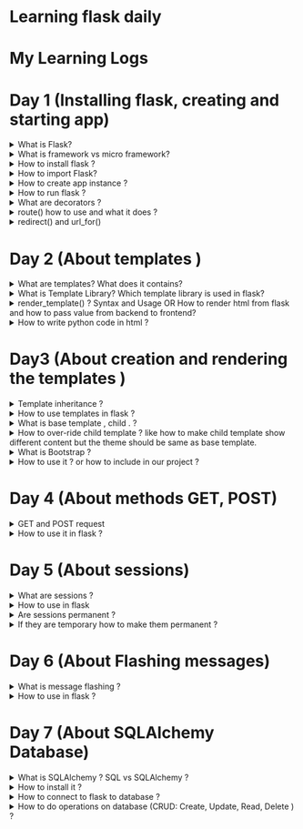 # Learning flask daily

# My Learning Logs

# Day 1 (Installing flask, creating and starting app)
<details>
<summary> What is Flask? </summary>
Its a python micro-framework to develop web application.
</details>

<details>
<summary> What is framework vs micro framework?</summary>

<b>Web Framework</b> - Collection of libraries and modules, so a developer doesnt need to worry about low-level details like thread management, protocol etc

<b>Micro Framework</b> - Mimimalistic version of full fledged framework. But flask has extentions to parts where there are limitations.

</details>

<details>
<summary> How to install flask ? </summary>
Create virtualenvironment - why? to manage package dependencies

`# virtualenv venv`

Activate the virtual environment

`# source venv/bin/activate`

Install flask

`#pip3 install flask`

</details>

<details>
<summary> How to import Flask? </summary>

Add this line to the beginning of .py file

`from flask import Flask`

</details>

<details>
<summary> How to create app instance ? </summary>

After import flask we can create app instance 

`app = flask(__name__)`

</details>

<details>
<summary> How to run flask ? </summary>

Just like how we run normal python files

`python3 filename.py`

</details>

<details>
<summary> What are decorators ?</summary>
In python, decorators are function that take function as argument and returns another function.

Example

```
from flask import Flask

app = Flask(__name__)

@app.route("/")
def home():
    return "This is home page"

if __name__ == "__main__":
    app.run(debug=True)
```

</details>

<details>
<summary> route() how to use and what it does ? </summary>

`route()` is a decorator in flask. 

<b>How to use it :</b>

```
@app.route("/")
def home():
    return "Home page"
```

<b>What it does:</b>

Adds endpoint to app object
</details>


<details>
<summary> redirect() and url_for() </summary>

`redirect()` : Flask function to redirect the users to specified URL 

`url_for()` : Flask function, for creating a URL to prevent the overhead of having to change URLs throughout the application.

<b>Usage</b>

```
@app.route("/not_allowed")
def not_allowed():
    return "<h1> This page is restricted for normal user</h1>"

@app.route("/admin")
def admin():
    return redirect(url_for("not_allowed"))
```
</details>

# Day 2 (About templates )

<details>
<summary> What are templates? What does it contains? </summary>

`templates` is a directory, which contains static files like HTML. CSS and JS files will be under static folder 

And it also contains placeholders for dynamic values( for eg: using jinja expression to get values from flask to html files)

</details>

<details>
<summary> What is Template Library? Which template library is used in flask? </summary>

</details>

<details>
<summary> render_template() ? Syntax and Usage OR How to render html from flask and how to pass value from backend to frontend? </summary>

`render_template()` - function which renders frontend files(HTML, CSS) to user's web browser. 

```
from flask import Flask, render_template

app = Flask(__name__)

@app.route("/")
def home():
    return render_template("templates/index.html")

@app.route("/<usr>")
def user(usr):
    return render_template("templates/display.html", content=usr, msg="Hello")
```

</details>

<details>
<summary> How to write python code in html ?</summary>

We use <b>Jinja expressions</b> to write kindaa python code in templates/*.html files

<b>Example</b> 

display.html

```
<html>
<head> 
    <title> Displays your name </title>
</head>
<body>
    {% for x in range(10) %}
        <p> {{msg}} {{usr}}
    {% endfor %}
</body>
</html>
```
</details>


# Day3 (About creation and rendering the templates )

<details> 
<summary> Template inheritance ?  </summary>

Templates are like, writing a blueprint.
Rather than typing all the contents again and again, we are only typing the changed contents and inheriting the contents that is common across the web pages

</details>

<details> 
<summary> How to use templates in flask ? </summary>

<b>Creation of templates</b>
Under `templates` directory we can create templates in flask. for example base.html etc so child pages can inherit base.html

</details>

<details> 
<summary>What is base template , child . ? </summary>

Base template = like a master file, how entire website/webpages should look like. Purpose if for website uniformity (like theme in vague terms)

Child - webpages that inherit from the base template

base.html -> index.html
</details>


<details> 
<summary>How to over-ride child template ? like how to make child template show different content but the theme
should be same as base template. </summary>

<b>in base.html</b>
```
<title> {% block title %}{% endblock %} </title>

<body>
{% block content %}{% endblock %}  
</body>
```
	
<b>in child.html</b>

```	
{% extends "base.html" %}
{% block title %}Welcome to child page {% endblock %}
{% block content%}

<h1>This is child!</h1>

{% endblock %} 
```
	
</details>


<details> 
<summary> What is Bootstrap ? </summary>

For styling, kind of advanced version of CSS
</details>

<details> 
<summary> How to use it ? or how to include in our project ? </summary>

</details>

# Day 4 (About methods GET, POST)
<details> 
<summary> GET and POST request </summary>

</details>
 
<details> 
<summary> How to use it in flask ? </summary>

<b>Import the package(request)</b> 

from flask import request

<b>Usage:</b>

Say this is the html file

<b>login.html</b>

```
<form action="#" method="POST">
	<p>Username</p> 
		<input type="text" name="nm">
	<p>Password</p>
		<input type="password" name="ps">
	<input type="submit" value="Login">	
	
</form>
```

<b>in day4.py</b> 

```
from flask import request

@app.route("/login")
def login():
	if request.method == "POST":
		username = request.form["nm"]
		password = request.form["ps"]
		return f"{username} {password}"
```
</details>

# Day 5 (About sessions)

<details> 
<summary> What are sessions ? </summary>

Kind of Data structure to hold temporary values. In python, session is a dictonary.

</details>


<details> 
<summary> How to use in flask </summary>
	1. importing session 
	
	`from flask import session`

	2. Adding a secret key 
	
	`app.secret_key = "some complex key"`
		
	rem: session is a dictonary. 
	
	3. Add a key to session dictonary and assign the value given by the user
	
	`session["username_key"] = request.form["nm"]`
	
	4. pass it to different routes

</details>


<details> 
<summary> Are sessions permanent ?  </summary>
No by default.

But we can make it permanent

</details>


<details> 
<summary> If they are temporary how to make them permanent ? </summary>

	1. importing datetime.timedelta
	
	`from datetime import timedelta`
	
	2. Fix some duration for the session 
	
	`app.permanent_session_lifetime = timedelta(days=1)`
	
	3. After getting the value from user (previous step3) make session permanent
	
	`session.permanent = True`

</details>

# Day 6 (About Flashing messages)

<details> 
<summary> What is message flashing ? </summary>

</details>

<details> 
<summary> How to use in flask ? </summary>

<b>in .html file</b>

```
{% with messages = get_falshed_messages() %}
	{% if messages %}
		{% for msg in messages %}
			<p>{{msg}}</p>
		{% endfor %}
	{% endif %}
{% endwith %}
```
<b>in .py file</b>

```
from flask import flash

flash("Login succesfull","info")
```

</details>

# Day 7 (About SQLAlchemy Database)

<details> 
<summary> What is SQLAlchemy ? SQL vs SQLAlchemy ? </summary>

SQLAlchemy is python library for creating communication between python program and database.

This library is used as Object Relational Mapper (ORM). ORM means to 
converts 

```
python classes -> table in RDBMS

function calls -> SQL statements 
```

SQL => Its query language 

SQLAlchemy => is python library for managing kind of sql database.


</details>

<details> 
<summary> How to install it ? </summary>

`pip3 install flask-sqlalchemy`

</details>

<details> 
<summary> How to connect to flask to database ? </summary>

1. Import the package
`from flask_sqlalchemy import SQLAlchemy`

2. Configure and create db object

```
# configuring SQLAlchemy 'users' -> name of the table in SQL
app.config['SQLALCHEMY_DATABASE_URI'] = 'sqlite:///users.sqlite3'
```

```
# Creating db object
db = SQLAlchemy(app)
```

3. Creating the class(table)

```
# In this example users = tables, Column names = id(int, primary key), name(string), email(string) 

class users(db.Model):
    _id = db.Column("id", db.Integer, primary_key=True)
    name = db.Column(db.String(100))
    email = db.Column(db.String(100))

    # for initilizing default values
    def __init__(self, name, email):
        self.name = name
        self.email = email
```

</details>

<details> 
<summary> How to do operations on database (CRUD: Create, Update, Read, Delete ) ? </summary>

</details>






 





		
		



	
	 

 

















